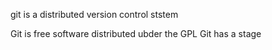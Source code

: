 git is a distributed version control ststem

Git is  free software distributed ubder the GPL
Git has a stage
